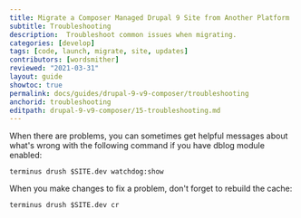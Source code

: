 ```yaml
---
title: Migrate a Composer Managed Drupal 9 Site from Another Platform
subtitle: Troubleshooting
description:  Troubleshoot common issues when migrating.
categories: [develop]
tags: [code, launch, migrate, site, updates]
contributors: [wordsmither]
reviewed: "2021-03-31"
layout: guide
showtoc: true
permalink: docs/guides/drupal-9-v9-composer/troubleshooting
anchorid: troubleshooting
editpath: drupal-9-v9-composer/15-troubleshooting.md
---
```


When there are problems, you can sometimes get helpful messages about what's wrong with the following command if you have dblog module enabled:

  ```bash{promptUser: user}
  terminus drush $SITE.dev watchdog:show
  ```

When you make changes to fix a problem, don't forget to rebuild the cache:

  ```bash{promptUser: user}
  terminus drush $SITE.dev cr
  ```
<Partial file="drupal-9/troubleshooting.md" />
